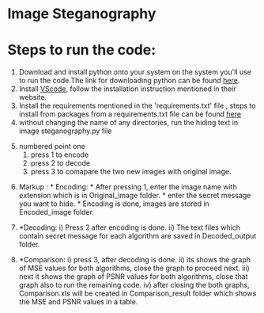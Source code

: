 # Image Steganography
# Steps to run the code:
1) Download and install python onto your system on the system you'll use to run the code.The link for downloading python can be found [here](https://www.python.org/downloads/).
2) Install [VScode](https://code.visualstudio.com/download), follow the installation instruction mentioned in their website.
3) Install the requirements mentioned in the 'requirements.txt' file , steps to install from packages from a requirements.txt file can be found [here](https://github.com/SreekarK28/Image-Steganography/blob/main/requirements.txt)
4) without changing the name of any directories, run the hiding text in image steganography.py file
5. numbered point one
   1. press 1 to encode  
   2. press 2 to decode
   3. press 3 to comapare the two new images with original image.
 
   
6) Markup : * Encoding:
            * After pressing 1, enter the image name with extension which is in Original_image folder.
            *  enter the secret message you want to hide.
            * Encoding is done, images are stored in Encoded_image folder.
   
7) *Decoding:
   i)  Press 2 after encoding is done.
   ii) The text files which contain secret message for each algorithm are saved in Decoded_output folder. 
  
8) *Comparison:
   i)  press 3, after decoding is done.
   ii) its shows the graph of MSE values for both algorithms, close the graph to proceed next.
   iii) next it shows the graph of PSNR values for both algorithms, close that graph also to run the remaining code.
   iv)  after closing the both graphs, Comparison.xls will be created in Comparison_result folder which shows the MSE and PSNR values in a table.

